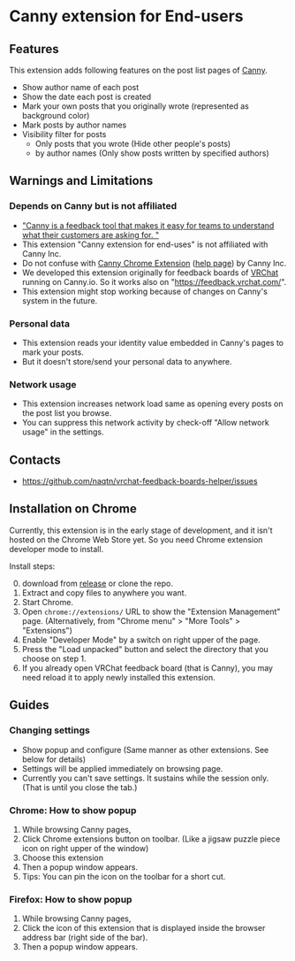 # Canny extension for End-users

## Features

This extension adds following features on the post list pages of [Canny](https://canny.io/).

- Show author name of each post
- Show the date each post is created
- Mark your own posts that you originally wrote (represented as background color)
- Mark posts by author names
- Visibility filter for posts 
  - Only posts that you wrote (Hide other people's posts)
  - by author names (Only show posts written by specified authors)

## Warnings and Limitations

### Depends on Canny but is not affiliated

- ["Canny is a feedback tool that makes it easy for teams to understand what their customers are asking for. "](https://canny.io/blog/canny-for-sales/)
- This extension "Canny extension for end-uses" is not affiliated with Canny Inc.
- Do not confuse with
 [Canny Chrome Extension](https://chrome.google.com/webstore/detail/canny/ppljpoflocngelbkbmebgkpdbbjaejhi)
 ([help page](https://help.canny.io/en/articles/5633815-chrome-extension)) by Canny Inc.
- We developed this extension originally for feedback boards of [VRChat](https://vrchat.com) running on Canny.io. So it works also on "https://feedback.vrchat.com/".
- This extension might stop working because of changes on Canny's system in the future.

### Personal data
- This extension reads your identity value embedded in Canny's pages to mark your posts.
- But it doesn't store/send your personal data to anywhere.

### Network usage
- This extension increases network load same as opening every posts on the post list you browse. 
- You can suppress this network activity by check-off "Allow network usage" in the settings.

## Contacts
- https://github.com/naqtn/vrchat-feedback-boards-helper/issues


## Installation on Chrome

Currently, this extension is in the early stage of development,
and it isn't hosted on the Chrome Web Store yet.
So you need Chrome extension developer mode to install.

Install steps:

0. download from [release](https://github.com/naqtn/vrchat-feedback-boards-helper/releases) or clone the repo.
1. Extract and copy files to anywhere you want.
2. Start Chrome.
3. Open `chrome://extensions/` URL to show the "Extension Management" page.
   (Alternatively, from "Chrome menu" > "More Tools" > "Extensions")
4. Enable "Developer Mode" by a switch on right upper of the page.
5. Press the "Load unpacked" button and select the directory that you choose on step 1.
6. If you already open VRChat feedback board (that is Canny), you may need reload it to apply newly installed this extension.


## Guides

### Changing settings
- Show popup and configure (Same manner as other extensions. See below for details)
- Settings will be applied immediately on browsing page.
- Currently you can't save settings. It sustains while the session only. (That is until you close the tab.)

### Chrome: How to show popup
1. While browsing Canny pages,
2. Click Chrome extensions button on toolbar. (Like a jigsaw puzzle piece icon on right upper of the window)
3. Choose this extension
4. Then a popup window appears.
5. Tips: You can pin the icon on the toolbar for a short cut.

### Firefox: How to show popup
1. While browsing Canny pages,
2. Click the icon of this extension that is displayed inside the browser address bar (right side of the bar).
3. Then a popup window appears.

